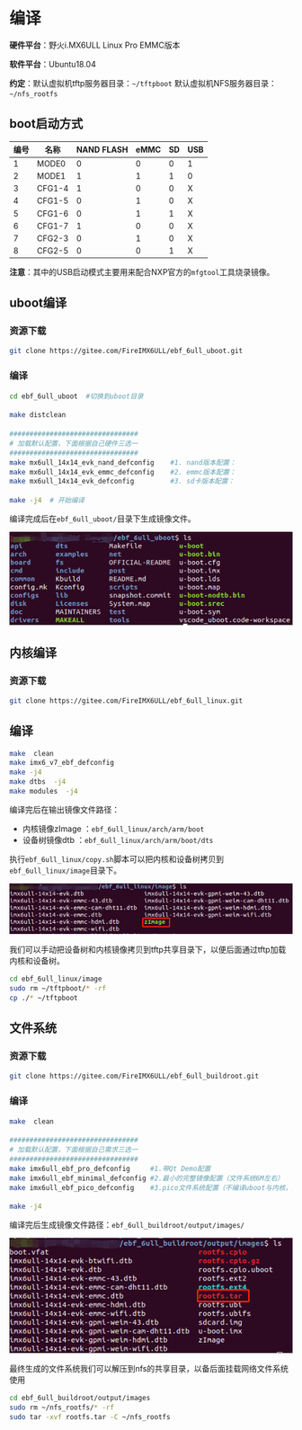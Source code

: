 # 编译

**硬件平台**：野火i.MX6ULL Linux Pro EMMC版本

**软件平台**：Ubuntu18.04 

**约定**：默认虚拟机tftp服务器目录：`~/tftpboot` 默认虚拟机NFS服务器目录：`~/nfs_rootfs`

## boot启动方式

| 编号 | 名称   | NAND FLASH | eMMC | SD   | USB  |
| ---- | ------ | ---------- | ---- | ---- | ---- |
| 1    | MODE0  | 0          | 0    | 0    | 1    |
| 2    | MODE1  | 1          | 1    | 1    | 0    |
| 3    | CFG1-4 | 1          | 0    | 0    | X    |
| 4    | CFG1-5 | 0          | 1    | 0    | X    |
| 5    | CFG1-6 | 0          | 1    | 1    | X    |
| 6    | CFG1-7 | 1          | 0    | 0    | X    |
| 7    | CFG2-3 | 0          | 1    | 0    | X    |
| 8    | CFG2-5 | 0          | 0    | 1    | X    |

**注意**：其中的USB启动模式主要用来配合NXP官方的`mfgtool`工具烧录镜像。

## uboot编译

### 资源下载

```bash
git clone https://gitee.com/FireIMX6ULL/ebf_6ull_uboot.git
```

### 编译

```bash
cd ebf_6ull_uboot  #切换到uboot目录

make distclean 

################################
# 加载默认配置，下面根据自己硬件三选一
################################
make mx6ull_14x14_evk_nand_defconfig	#1. nand版本配置：
make mx6ull_14x14_evk_emmc_defconfig	#2. emmc版本配置：
make mx6ull_14x14_evk_defconfig			#3. sd卡版本配置：

make -j4  # 开始编译
```

编译完成后在`ebf_6ull_uboot/`目录下生成镜像文件。

![](media/image-20210131123628241.png)

## 内核编译

### 资源下载

```bash
git clone https://gitee.com/FireIMX6ULL/ebf_6ull_linux.git
```

## 编译

```bash
make  clean
make imx6_v7_ebf_defconfig         
make -j4
make dtbs  -j4 
make modules  -j4 
```

编译完后在输出镜像文件路径：

- 内核镜像zImage ：`ebf_6ull_linux/arch/arm/boot`
- 设备树镜像dtb    ：`ebf_6ull_linux/arch/arm/boot/dts`

执行`ebf_6ull_linux/copy.sh`脚本可以把内核和设备树拷贝到`ebf_6ull_linux/image`目录下。

![](media/image-20210131135944508.png)

我们可以手动把设备树和内核镜像拷贝到tftp共享目录下，以便后面通过tftp加载内核和设备树。

```bash
cd ebf_6ull_linux/image
sudo rm ~/tftpboot/* -rf
cp ./* ~/tftpboot
```



## 文件系统

### 资源下载

```bash
git clone https://gitee.com/FireIMX6ULL/ebf_6ull_buildroot.git
```

### 编译

```bash
make  clean

################################
# 加载默认配置，下面根据自己需求三选一
################################
make imx6ull_ebf_pro_defconfig     #1.带Qt Demo配置
make imx6ull_ebf_minimal_defconfig #2.最小的完整镜像配置（文件系统6M左右）
make imx6ull_ebf_pico_defconfig    #3.pico文件系统配置（不编译uboot与内核，文件系统5M左右）

make -j4
```

编译完后生成镜像文件路径：`ebf_6ull_buildroot/output/images/`

![](media/image-20210131135253345.png)

最终生成的文件系统我们可以解压到nfs的共享目录，以备后面挂载网络文件系统使用

```bash
cd ebf_6ull_buildroot/output/images
sudo rm ~/nfs_rootfs/* -rf
sudo tar -xvf rootfs.tar -C ~/nfs_rootfs

```

